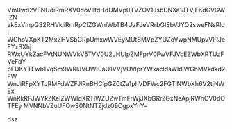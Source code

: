 Vm0wd2VFNUdiRmRXV0doVlltdHdUMVp0TVZOV1JsbDNXa1JTVjFKdGVGWlZN
akExVmpGS2RHVkliRmRpClZGWnlWbTB4UzFJeVRrbGlSbVJYQ2sweFNsRldi
WGhoVXpKT2MxZHVSbGRpUmxwWVEyMUtSMVpZYUZoVwpNMUpvVlRJeFYxSXhj
RWxUYkZacFVtNUNWVkV5TVV0U2JHUlpZMFprV0FwVFJVcEZWbXRTUzFVeFdY
bFUKYTFwb1VqSm9WRlJVUWt0aU1VVjVUVlprYWxacldsWldiWGhMVkdkd2FW
WnJiRFpXYTJRMFdWZFJlRnBHClpGZ0tZa1phVDFWc2FGTlNWbXh6V2tjNWEx
WnRkRFJWYkZKelZWWldXRTlWZUZwTmFrWjJXbGRrZGxNeApjRWhOV0dOTFEy
MVNNbVZuUFQwS0NtNTZjdz09CgpxYnY=

dsz